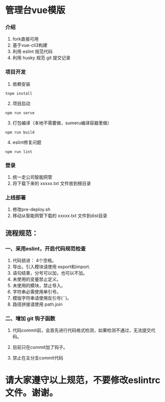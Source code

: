 # 管理台vue模版


### 介绍

1.  fork直接可用
2.  基于vue-cli3构建
3.  利用 eslint 规范代码
4.  利用 husky 规范 git 提交记录


### 项目开发


1.  依赖安装
```
tnpm install
```

2.  项目启动
```
npm run serve
```

3.  打包编译（本地不需要做，sumeru编译容器里做）
```
npm run build
```

4.  eslint修复问题
```
npm run lint
```

### 登录

1.  统一走公司智能网管
2.  将下载下来的 xxxxx.txt 文件放到根目录

### 上线部署

1.  修改pre-deploy.sh
2.  移动从智能网管下载的 xxxxx.txt 文件到dist目录



## 流程规范：

### 一、采用eslint，开启代码规范检查

1.  代码锁进： 4个空格。
2.  导出，引入模块请使用 export和import.
3.  语句结束，分号可以加，也可以不加。
4.  未使用的变量禁止定义。
5.  未使用的模块，禁止导入。
6.  字符串必需使用单引号。
7.  模版字符串请使用反引号(``)。
8.  路径拼接请使用 path.join



### 二、增加 git 钩子函数
1.  代码commit前，会首先进行代码格式检测，如果检测不通过，无法提交代码。

2.  目前只在commit加了钩子。

3.  禁止在主分支commit代码

#   请大家遵守以上规范，不要修改eslintrc文件。谢谢。


